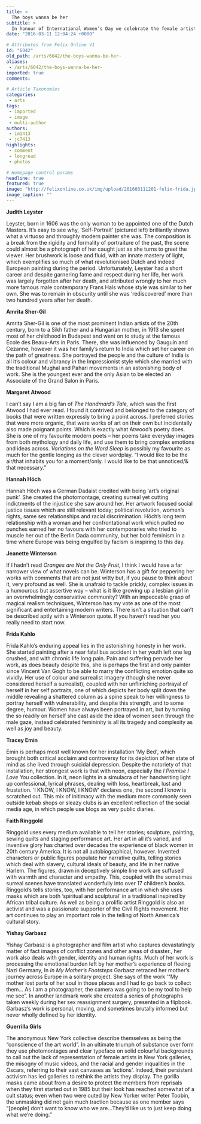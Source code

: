 ```yaml
---
title: >
  The boys wanna be her
subtitle: >
  In honour of International Women’s Day we celebrate the female artists who inspire us
date: "2016-03-11 12:04:24 +0000"

# Attributes from Felix Online V1
id: "6042"
old_path: /arts/6042/the-boys-wanna-be-her-
aliases:
 - /arts/6042/the-boys-wanna-be-her-
imported: true
comments:

# Article Taxonomies
categories:
 - arts
tags:
 - imported
 - image
 - multi-author
authors:
 - im1413
 - jc7413
highlights:
 - comment
 - longread
 - photos

# Homepage control params
headline: true
featured: true
image: "http://felixonline.co.uk/img/upload/201603111201-felix-frida.jpg"
image_caption: ""
---
```


**Judith Leyster**

Leyster, born in 1606 was the only woman to be appointed one of the Dutch Masters. It’s easy to see why, ‘Self-Portrait’ (pictured left) brilliantly shows what a virtuoso and throughly modern  painter she was. The composition is a break from the rigidity and formality of portraiture of the past, the scene could almost be a photograph of her caught just as she turns to greet the viewer.  Her brushwork is loose and fluid, with an innate mastery of light, which exemplifies so much of  what revolutionised Dutch and indeed European painting during the period. Unfortunately, Leyster had a short career and despite garnering fame and respect during her life, her work was largely forgotten after her death, and attributed wrongly to her much more famous male contemporary Frans Hals whose style was similar to her own. She was to remain in obscurity until she was ‘rediscovered’ more than two hundred years after her death.

**Amrita  Sher-Gil**

Amrita Sher-Gil is one of the most prominent Indian artists of the 20th century, born to a Sikh father and a Hungarian mother, in 1913 she spent most of her childhood in Budapest and went on to study at the famous École des Beaux-Arts in Paris. There, she was influenced by Gauguin and Cezanne, however it was her family’s return to India which set her career on the path of greatness. She portrayed the people and the culture of India is all it’s colour and vibrancy in the Impressionist style which she married with the traditional Mughal and Pahari movements in an astonishing body of work. She is the youngest ever and the only Asian to be elected an Associate of the Grand Salon in Paris.

**Margaret Atwood**

I can’t say I am a big fan of _The Handmaid’s Tale,_ which was the first Atwood I had ever read. I found it contrived and belonged to the category of books that were written expressly to bring a point across. I preferred stories that were more organic, that were works of art on their own but incidentally also made poignant points. Which is exactly what Atwood’s poetry does. She is one of my favourite modern poets – her poems take everyday images from both mythology and daily life, and use them to bring complex emotions and ideas across. _Variations on the Word Sleep_ is possibly my favourite as much for the gentle longing as the clever wordplay. “I would like to be the air/that inhabits you for a moment/only. I would like to be that unnoticed/&amp; that necessary.”

**Hannah Höch**

Hannah Höch was a German Dadaist credited with being ‘art’s original punk’. She created the photomontage,  creating surreal yet cutting indictments of the injustice she saw around her. Her artwork focused social justice issues which are still relevant today; political revolution, women’s rights, same sex relationships and racial discrimination. Höch’s long term relationship with a woman and her confrontational work which pulled no punches earned her no favours with her contemporaries who tried to muscle her out of the Berlin Dada community,  but her bold feminism in a time where Europe was being engulfed by facism is inspiring to this day.

**Jeanette Winterson**

If I hadn’t read _Oranges are Not the Only Fruit_, I think I would have a far narrower view of what novels can be. Winterson has a gift for peppering her works with comments that are not just witty but, if you pause to think about it, very profound as well. She is unafraid to tackle prickly, complex issues in a humourous but assertive way – what is it like growing up a lesbian girl in an overwhelmingly conservative community? With an impeccable grasp of magical realism techniques, Winterson has my vote as one of the most significant and entertaining modern writers. There isn’t a situation that can’t be described aptly with a Winterson quote. If you haven’t read her you really need to start now.

**Frida Kahlo**

Frida Kahlo’s enduring appeal  lies in the astonishing honesty in her work. She started painting after a near fatal bus accident in her youth left one leg crushed, and with chronic life long pain. Pain and suffering pervade her work, as does beauty despite this, she is perhaps the first and only painter since Vincent Van Gogh to be able to marry the conflicting emotion quite so vividly. Her use of  colour and surrealist imagery (though she never considered herself a surrealist), coupled with her unfliniching portrayal of herself in her self portraits, one of which depicts her body split down the middle revealing a shattered column as a spine speak to her willingness to portray herself with vulnerability, and despite this strength, and to some degree, humour.  Women have always been portrayed in art, but by turning the so readily on herself she cast aside the idea of women seen through the male gaze, instead celebrated femininity is all its tragedy and complexity as well as joy and beauty.

**Tracey Emin**

Emin is perhaps most well known for her installation ‘My Bed’_,_ which brought both critical acclaim and controversy for its depiction of her state of mind as she lived through suicidal depression. Despite the notoriety of that installation, her strongest work is that with neon, especially the _I Promise I Love You_ collection. In it, neon lights in a simulacra of her handwriting light up confessional, lyrical phrases, dealing with loss, heartbreak, lust and frustation. ‘I KNOW, I KNOW, I KNOW’ declares one, the second I know is scratched out. This mix of initimacy with the medium more commonly seen outside kebab shops or sleazy clubs is an excellent reflection of the social media age, in which people use blogs as very public diaries.

**Faith Ringgold**

Ringgold uses every medium available to tell her stories; sculpture, painting, sewing quilts and staging performance art. Her art in all it’s varied, and inventive glory has charted over decades the experience of black women in 20th century America. It is not all autobiographical, however. Invented characters or public figures populate her narrative quilts, telling stories which deal with slavery, cultural ideals of beauty, and life in her native Harlem. The figures, drawn in deceptively simple line work are suffused with warmth and character and empathy. This, coupled with the sometimes surreal scenes have translated wonderfully into over 17 children’s books. Ringgold’s tells stories, too, with her performance art in which she uses masks which are both ‘spiritual and sculptural’  in a traditional inspired by African tribal culture. As well as being a prolific artist Ringgold is also an activist and was a passionate supporter of the Civil Rights movement. Her art continues to play an important role in the telling of North America’s cultural story.

**Yishay Garbasz**

Yishay Garbasz is a photographer and film artist who captures devastatingly matter of fact images of conflict zones and other areas of disaster., her work also deals with gender,  identity and human rights. Much of her work is processing the emotional burden left by her mother’s experience of fleeing Nazi Germany,  In _In My Mother’s Footsteps_ Garbasz retraced her mother’s journey across Europe in a solitary project. She says of the work ‘“My mother lost parts of her soul in those places and I had to go back to collect them... As I am a photographer, the camera was going to be my tool to help me see”. In another landmark work she created a series of photographs taken weekly during her sex reassignment surgery, presented in a flipbook. Garbasz’s work is personal, moving, and sometimes brutally informed but never wholly defined by her identity.

**Guerrilla Girls**

The anonymous New York collective describe themselves as being the “conscience of the art world”.  In an ultimate triumph of substance over form they use photomontages and clear typeface on solid colourful backgrounds to call out the lack of representation of female artists in New York galleries, the misogny of music videos, and the racial and gender inqualities in the Oscars,  referring to their vast canvases as ‘actions’. Indeed, their persistent activism has led galleries to rethink the artists they display. The gorilla masks came about from a desire to protect the members from reprisals when they first started out in 1985 but their look has reached somewhat of a cult status; even when two were outed by New Yorker writer Peter Toobin, the unmasking did not gain much traction because as one member says “[people] don’t want to know who we are...They’d like us to just keep doing what we’re doing.”
